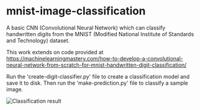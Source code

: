 # mnist-image-classification
A basic CNN (Convolutional Neural Network) which can classify handwritten digits from
the MNIST (Modified National Institute of Standards and Technology) dataset.

This work extends on code provided at
https://machinelearningmastery.com/how-to-develop-a-convolutional-neural-network-from-scratch-for-mnist-handwritten-digit-classification/

Run the 'create-digit-classifier.py' file to create a classification model and save it to disk. Then run the 'make-prediction.py' file to classify a sample image.

![Classification result](classfication-result.png "Classification result")
